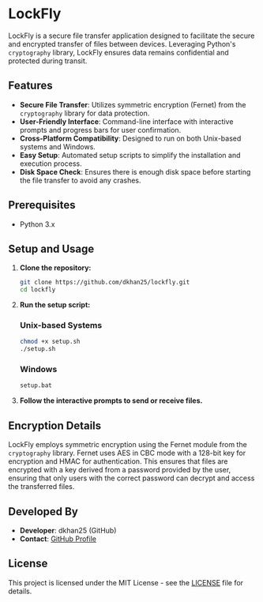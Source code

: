 # LockFly

LockFly is a secure file transfer application designed to facilitate the secure and encrypted transfer of files between devices. Leveraging Python's `cryptography` library, LockFly ensures data remains confidential and protected during transit.

## Features

- **Secure File Transfer**: Utilizes symmetric encryption (Fernet) from the `cryptography` library for data protection.
- **User-Friendly Interface**: Command-line interface with interactive prompts and progress bars for user confirmation.
- **Cross-Platform Compatibility**: Designed to run on both Unix-based systems and Windows.
- **Easy Setup**: Automated setup scripts to simplify the installation and execution process.
- **Disk Space Check**: Ensures there is enough disk space before starting the file transfer to avoid any crashes.

## Prerequisites

- Python 3.x

## Setup and Usage

1. **Clone the repository:**
    ```sh
    git clone https://github.com/dkhan25/lockfly.git
    cd lockfly
    ```

2. **Run the setup script:**

    ### Unix-based Systems
    ```sh
    chmod +x setup.sh
    ./setup.sh
    ```

    ### Windows
    ```bat
    setup.bat
    ```

3. **Follow the interactive prompts to send or receive files.**

## Encryption Details

LockFly employs symmetric encryption using the Fernet module from the `cryptography` library. Fernet uses AES in CBC mode with a 128-bit key for encryption and HMAC for authentication. This ensures that files are encrypted with a key derived from a password provided by the user, ensuring that only users with the correct password can decrypt and access the transferred files.

## Developed By

- **Developer**: dkhan25 (GitHub)
- **Contact**: [GitHub Profile](https://github.com/dkhan25)

## License

This project is licensed under the MIT License - see the [LICENSE](LICENSE) file for details.

